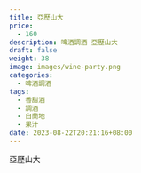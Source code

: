```yaml
---
title: 亞歷山大
price:
  - 160
description: 啤酒調酒 亞歷山大
draft: false
weight: 38
image: images/wine-party.png
categories:
  - 啤酒調酒
tags:
  - 香甜酒
  - 調酒
  - 白蘭地
  - 果汁
date: 2023-08-22T20:21:16+08:00
---
```


 亞歷山大
